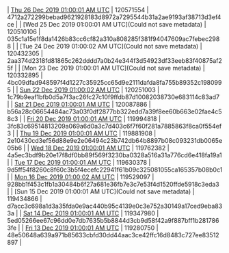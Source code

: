 | [Thu 26 Dec 2019 01:00:01 AM UTC]() | 120571554 | 4712a272299bebad9621928183d8972a7295544b31a2ae9193af38713d3ef4ce | 
| [Wed 25 Dec 2019 01:00:01 AM UTC](Could not save metadata) | 120510106 | 035c1a15e1f8da1426b83cc6cf82a310a808285f381f94047609ac7febec2988 | 
| [Tue 24 Dec 2019 01:00:02 AM UTC](Could not save metadata) | 120432305 | 2aa374d2318fd81865c262dddd7a0b24e344f3d54923df33eeb83f40875af25f | 
| [Mon 23 Dec 2019 01:00:01 AM UTC](Could not save metadata) | 120332895 | 4bc09dfad948597f4d1227c35925cc65d9e2111dafda8fa755b89352c1980995 | 
| [Sun 22 Dec 2019 01:00:02 AM UTC](https://transfer.sh/lMo1H/trcninja-dbdump-20191222010002.tar.bz2) | 120251003 | 1c79b9eaf1bfb0d5a7f3ac26fc27c10f9ffdb87d10082038730e683114c83ad7 | 
| [Sat 21 Dec 2019 01:00:01 AM UTC](https://transfer.sh/mBo4K/trcninja-dbdump-20191221010001.tar.bz2) | 120087886 | b56a28c06654484ac73a03f0df2877bb322edd7a39f8ee60b663e02fae4c58c3 | 
| [Fri 20 Dec 2019 01:00:01 AM UTC](https://transfer.sh/H67cJ/trcninja-dbdump-20191220010001.tar.bz2) | 119994818 | 3fc83c69514813209a069a6d0a3c7d403c6f7f60f281a7885863f8ca0f554ef3 | 
| [Thu 19 Dec 2019 01:00:01 AM UTC]() | 119881908 | 2e10430cd3ef56d88e9e2e06494c23b742db64b8897b08c093231db0065e05b6 | 
| [Wed 18 Dec 2019 01:00:01 AM UTC]() | 119762382 | 4a5ec3bdf9b20e17f8df0bb89f569f3230ba0328a516a31a776cd6e418fa19a1 | 
| [Tue 17 Dec 2019 01:00:01 AM UTC](https://transfer.sh/GtEMa/trcninja-dbdump-20191217010001.tar.bz2) | 119630378 | 9d5ff54f8260c8f60c3b5f4ecefc22941f61b09c325081055ca165357b08b0c1 | 
| [Mon 16 Dec 2019 01:00:02 AM UTC]() | 119529097 | 928bb1f453c1fb1a30484b6f27a681e36fb7e3c7e53f4d1520ffde5918c3eda3 | 
| [Sun 15 Dec 2019 01:00:01 AM UTC](Could not save metadata) | 119434866 | d7acc3c698a1d3a35fda0e9ac440b95c4139e0c3e752a30149a17ced9eba833a | 
| [Sat 14 Dec 2019 01:00:01 AM UTC]() | 119347980 | 5ed05266ee67c96dd0e7db7635b5b8844d3cb9d58f42a9f887bff1b2817863fe | 
| [Fri 13 Dec 2019 01:00:01 AM UTC]() | 119280750 | 48e50648a639a971b85633cbfd30dd44aac3ce42ffc16d8483c727ee83512897 | 
